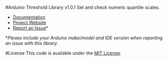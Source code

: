 #Arduino Threshold Library v1.0.1
Set and check numeric quantile scales.

* [Documentation](https://alextaujenis.github.io/RobotsBigData/docs-arduino-threshold.html)
* [Project Website](https://alextaujenis.github.io/RobotsBigData/)
* [Report an Issue](https://github.com/alextaujenis/RBD_Threshold/issues/new)*

\**Please include your Arduino make/model and IDE version when reporting an issue with this library.*

#License
This code is available under the [MIT License](http://opensource.org/licenses/mit-license.php).